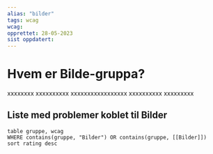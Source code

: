 ```yaml
---
alias: "bilder"
tags: wcag
wcag:
opprettet: 28-05-2023
sist oppdatert: 
---
```


# Hvem er Bilde-gruppa?
xxxxxxxx
xxxxxxxxxx
xxxxxxxxxxxxxxxxx
xxxxxxxxxx
xxxxxxxxx

## Liste med problemer koblet til Bilder
```dataview 
table gruppe, wcag
WHERE contains(gruppe, "Bilder") OR contains(gruppe, [[Bilder]]) 
sort rating desc 
```